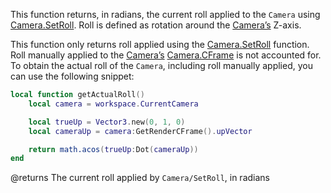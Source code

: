 This function returns, in radians, the current roll applied to the `Camera` using [Camera.SetRoll](https://developer.roblox.com/api-reference/function/Camera/SetRoll). Roll is defined as rotation around the [Camera’s](https://developer.roblox.com/api-reference/class/Camera) Z-axis.

This function only returns roll applied using the [Camera.SetRoll](https://developer.roblox.com/api-reference/function/Camera/SetRoll) function. Roll manually applied to the [Camera’s](https://developer.roblox.com/api-reference/class/Camera) [Camera.CFrame](https://developer.roblox.com/api-reference/property/Camera/CFrame) is not accounted for. To obtain the actual roll of the `Camera`, including roll manually applied, you can use the following snippet:

```lua
local function getActualRoll()
	local camera = workspace.CurrentCamera

	local trueUp = Vector3.new(0, 1, 0)
	local cameraUp = camera:GetRenderCFrame().upVector

	return math.acos(trueUp:Dot(cameraUp))
end
```

@returns The current roll applied by `Camera/SetRoll`, in radians